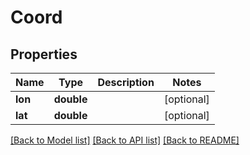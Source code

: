 # Coord

## Properties
Name | Type | Description | Notes
------------ | ------------- | ------------- | -------------
**lon** | **double** |  | [optional] 
**lat** | **double** |  | [optional] 

[[Back to Model list]](../README.md#documentation-for-models) [[Back to API list]](../README.md#documentation-for-api-endpoints) [[Back to README]](../README.md)



